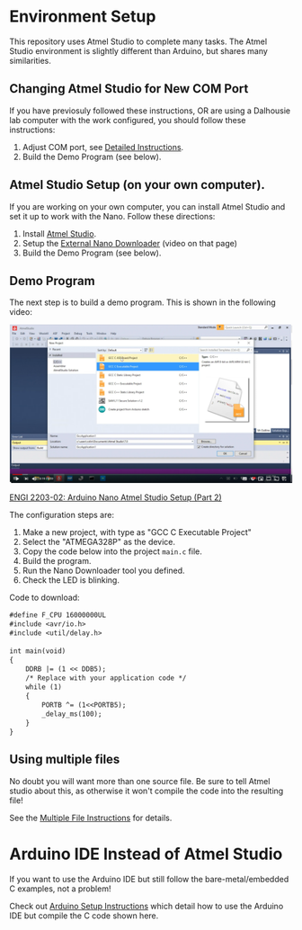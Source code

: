 # Environment Setup

This repository uses Atmel Studio to complete many tasks. The Atmel Studio environment is slightly different than Arduino, but shares many similarities.

## Changing Atmel Studio for New COM Port

If you have previosuly followed these instructions, OR are using a Dalhousie lab computer with the work configured, you should follow these instructions:

1. Adjust COM port, see [Detailed Instructions](changing-com-port.md).
2. Build the Demo Program (see below).

## Atmel Studio Setup (on your own computer).

If you are working on your own computer, you can install Atmel Studio and set it up to work with the Nano. Follow these directions:

1. Install [Atmel Studio](https://www.microchip.com/mplab/avr-support/atmel-studio-7).
2. Setup the [External Nano Downloader](setup-nano-downloader-ver1.md) (video on that page)
3. Build the Demo Program (see below).

## Demo Program

The next step is to build a demo program. This is shown in the following video:

[![](youtube-part2.png)](https://www.youtube.com/watch?v=OFWEtJ-_--M)

[ENGI 2203-02: Arduino Nano Atmel Studio Setup (Part 2)](https://www.youtube.com/watch?v=OFWEtJ-_--M)

The configuration steps are:

1. Make a new project, with type as "GCC C Executable Project"
2. Select the "ATMEGA328P" as the device.
3. Copy the code below into the project ```main.c``` file.
4. Build the program.
5. Run the Nano Downloader tool you defined.
6. Check the LED is blinking.
 
Code to download:

	#define F_CPU 16000000UL
	#include <avr/io.h>
	#include <util/delay.h>
	
	int main(void)
	{
		DDRB |= (1 << DDB5);
	    /* Replace with your application code */
	    while (1) 
	    {
			PORTB ^= (1<<PORTB5);
			_delay_ms(100);		
	    }
	}

## Using multiple files

No doubt you will want more than one source file. Be sure to tell Atmel studio about this, as otherwise it won't compile the code into the resulting file!

See the [Multiple File Instructions](atmelstudio-multifile.md) for details.

# Arduino IDE Instead of Atmel Studio

If you want to use the Arduino IDE but still follow the bare-metal/embedded C examples, not a problem!

Check out [Arduino Setup Instructions](arduino-sketches/README.md) which detail how to use the Arduino IDE but compile the C code shown here.